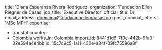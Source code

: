 title: 'Diana Esperanza Rivera Rodriguez'
organization: 'Fundación Ellen Riegner de Casas'
job_title: 'Executive Director'
official_title: Dr
email_address: direccion@fundacionellenrcasas.org
post_nominal_letters: 'MSc MPH'
expertise:
  - transfat
country:
  - Colombia
works_in: Colombia
import_id: 8441d1d6-7f0e-442b-9fa0-32e594a4e4bb
id: 15c7c9c5-1a11-430e-a84f-09fc75596a8f
